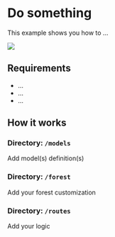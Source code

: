 # Do something

This example shows you how to ...

![](../.gitbook/assets/add-image.jpg)

## Requirements

* ...
* ...
* ...

## How it works

### Directory: `/models`

Add model(s) definition(s)

### **Directory: `/forest`**

Add your forest customization

### **Directory: `/routes`**

Add your logic
